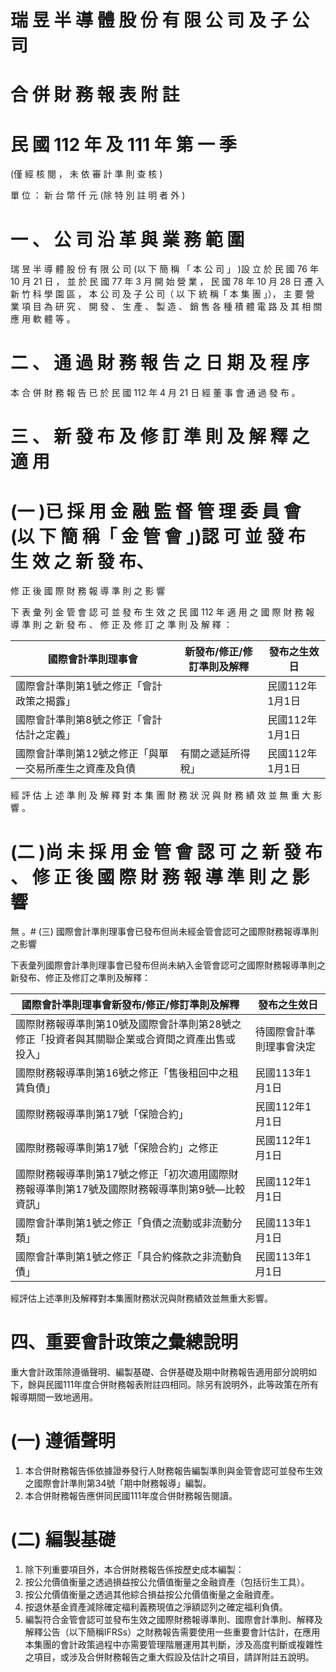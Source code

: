 # 瑞 昱 半 導 體 股 份 有 限 公 司 及 子 公 司

# 合 併 財 務 報 表 附 註

# 民 國 112 年 及 111 年 第 一 季

(僅 經 核 閱 ， 未 依 審 計 準 則 查 核 )

單 位 ： 新 台 幣 仟 元 (除 特 別 註 明 者 外 )

# 一 、 公 司 沿 革 與 業 務 範 圍

瑞 昱 半 導 體 股 份 有 限 公 司 (以 下 簡 稱 「 本 公 司 」 )設 立 於 民 國 76 年 10 月 21 日 ，
並 於 民 國 77 年 3 月 開 始 營 業 ， 民 國 78 年 10 月 28 日 遷 入 新 竹 科 學 園 區 ， 本 公
司 及 子 公 司（ 以 下 統 稱「 本 集 團 」）， 主 要 營 業 項 目 為 研 究 、 開 發 、 生 產 、 製 造 、
銷 售 各 種 積 體 電 路 及 其 相 關 應 用 軟 體 等 。

# 二 、 通 過 財 務 報 告 之 日 期 及 程 序

本 合 併 財 務 報 告 已 於 民 國 112 年 4 月 21 日 經 董 事 會 通 過 發 布 。

# 三 、 新 發 布 及 修 訂 準 則 及 解 釋 之 適 用

# (一 )已 採 用 金 融 監 督 管 理 委 員 會 (以 下 簡 稱「 金 管 會 」)認 可 並 發 布 生 效 之 新 發 布、
修 正 後 國 際 財 務 報 導 準 則 之 影 響

下 表 彙 列 金 管 會 認 可 並 發 布 生 效 之 民 國 112 年 適 用 之 國 際 財 務 報 導 準 則 之
新 發 布 、 修 正 及 修 訂 之 準 則 及 解 釋 ：

|國際會計準則理事會|新發布/修正/修訂準則及解釋|發布之生效日|
|---|---|---|
|國際會計準則第1號之修正「會計政策之揭露」| |民國112年1月1日|
|國際會計準則第8號之修正「會計估計之定義」| |民國112年1月1日|
|國際會計準則第12號之修正「與單一交易所產生之資產及負債|有關之遞延所得稅」|民國112年1月1日|

經 評 估 上 述 準 則 及 解 釋 對 本 集 團 財 務 狀 況 與 財 務 績 效 並 無 重 大 影 響 。

# (二 )尚 未 採 用 金 管 會 認 可 之 新 發 布 、 修 正 後 國 際 財 務 報 導 準 則 之 影 響

無 。# (三) 國際會計準則理事會已發布但尚未經金管會認可之國際財務報導準則之影響

下表彙列國際會計準則理事會已發布但尚未納入金管會認可之國際財務報導準則之新發布、修正及修訂之準則及解釋：

|國際會計準則理事會新發布/修正/修訂準則及解釋|發布之生效日|
|---|---|
|國際財務報導準則第10號及國際會計準則第28號之修正「投資者與其關聯企業或合資間之資產出售或投入」|待國際會計準則理事會決定|
|國際財務報導準則第16號之修正「售後租回中之租賃負債」|民國113年1月1日|
|國際財務報導準則第17號「保險合約」|民國112年1月1日|
|國際財務報導準則第17號「保險合約」之修正|民國112年1月1日|
|國際財務報導準則第17號之修正「初次適用國際財務報導準則第17號及國際財務報導準則第9號—比較資訊」|民國112年1月1日|
|國際會計準則第1號之修正「負債之流動或非流動分類」|民國113年1月1日|
|國際會計準則第1號之修正「具合約條款之非流動負債」|民國113年1月1日|

經評估上述準則及解釋對本集團財務狀況與財務績效並無重大影響。

# 四、重要會計政策之彙總說明

重大會計政策除遵循聲明、編製基礎、合併基礎及期中財務報告適用部分說明如下，餘與民國111年度合併財務報表附註四相同。除另有說明外，此等政策在所有報導期間一致地適用。

# (一) 遵循聲明

1. 本合併財務報告係依據證券發行人財務報告編製準則與金管會認可並發布生效之國際會計準則第34號「期中財務報導」編製。
2. 本合併財務報告應併同民國111年度合併財務報告閱讀。

# (二) 編製基礎

1. 除下列重要項目外，本合併財務報告係按歷史成本編製：
1. 按公允價值衡量之透過損益按公允價值衡量之金融資產（包括衍生工具）。
2. 按公允價值衡量之透過其他綜合損益按公允價值衡量之金融資產。
3. 按退休基金資產減除確定福利義務現值之淨額認列之確定福利負債。
2. 編製符合金管會認可並發布生效之國際財務報導準則、國際會計準則、解釋及解釋公告（以下簡稱IFRSs）之財務報告需要使用一些重要會計估計，在應用本集團的會計政策過程中亦需要管理階層運用其判斷，涉及高度判斷或複雜性之項目，或涉及合併財務報告之重大假設及估計之項目，請詳附註五說明。